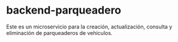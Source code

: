 # backend-parqueadero

Este es un microservicio para la creación, actualización, consulta y eliminación de parqueaderos de vehiculos.
